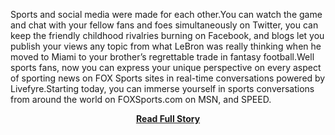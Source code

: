 <p>Sports and social media were made for each other.You can watch the game and chat with your fellow fans and foes simultaneously on Twitter, you can keep the friendly childhood rivalries burning on Facebook, and blogs let you publish your views any topic from what LeBron was really thinking when he moved to Miami to your brother’s regrettable trade in fantasy football.Well sports fans, now you can express your unique perspective on every aspect of sporting news on FOX Sports sites in real-time conversations powered by Livefyre.Starting today, you can immerse yourself in sports conversations from around the world on FOXSports.com on MSN, and SPEED.</p>
<center><p><a href="http://blog.livefyre.com/livefyre-launches-on-foxsports-com/" style='padding:25px; font-sze:18px; font-weight: bold;'>Read Full Story</a></p></center>
